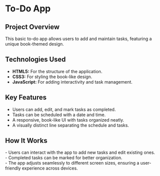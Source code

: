 <!DOCTYPE html>
<html lang="en">
<body>
<h1>To-Do App</h1>
<h2>Project Overview</h2>
<p>This basic to-do app allows users to add and maintain tasks, featuring a unique book-themed design.</p>
<h2>Technologies Used</h2>
<ul>
    <li><strong>HTML5:</strong> For the structure of the application.</li>
    <li><strong>CSS3:</strong> For styling the book-like design.</li>
    <li><strong>JavaScript:</strong> For adding interactivity and task management.</li>
</ul>
<h2>Key Features</h2>
<ul>
    <li>Users can add, edit, and mark tasks as completed.</li>
    <li>Tasks can be scheduled with a date and time.</li>
    <li>A responsive, book-like UI with tasks organized neatly.</li>
    <li>A visually distinct line separating the schedule and tasks.</li>
</ul>
<h2>How It Works</h2>
<p>
    - Users can interact with the app to add new tasks and edit existing ones.<br>
    - Completed tasks can be marked for better organization.<br>
    - The app adjusts seamlessly to different screen sizes, ensuring a user-friendly experience across devices.
</p>
</body>
</html>
